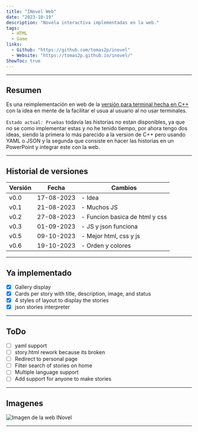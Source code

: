```yaml
---
title: "INovel Web"
date: "2023-10-19"
description: "Novela interactiva implementadas en la web."
tags:
  - HTML
  - Game
links:
  - Github: "https://github.com/tomas2p/inovel"
  - Website: "https://tomas2p.github.io/inovel/"
ShowToc: true
---
```


---

## Resumen

Es una reimplementación  en web de la [versión para terminal hecha en C++](/proyects/inovel_game/) con la idea en mente de la facilitar el usua al usuario al no usar terminales.

`Estado actual: Pruebas` todavía las historias no estan disponibles, ya que no se como implementar estas y no he tenido tiempo, por ahora tengo dos ideas, siendo la primera lo más parecido a la version de C++ pero usando YAML o JSON y la segunda que consiste en hacer las historias en un PowerPoint y integrar este con la web.

---

## Historial de versiones

| Versión | Fecha      | Cambios                        |
| ------- | ---------- | ------------------------------ |
| v0.0    | 17-08-2023 | - Idea                         |
| v0.1    | 21-08-2023 | - Muchos JS                    |
| v0.2    | 27-08-2023 | - Funcion basica de html y css |
| v0.3    | 01-09-2023 | - JS y json funciona           |
| v0.5    | 09-10-2023 | - Mejor html, css y js         |
| v0.6    | 19-10-2023 | - Orden y colores              |

---

## Ya implementado

- [x] Gallery display
- [x] Cards per story with title, description, image, and status
- [x] 4 styles of layout to display the stories
- [x] json stories  interpreter

---

## ToDo

- [ ] yaml support
- [ ] story.html rework because its broken
- [ ] Redirect to personal page
- [ ] Filter search of stories on home
- [ ] Multiple language support
- [ ] Add support for anyone to make stories

---

## Imagenes

![Imagen de la web INovel](https://github.com/tomas2p/inovel/blob/main/image.png?raw=true)

---
